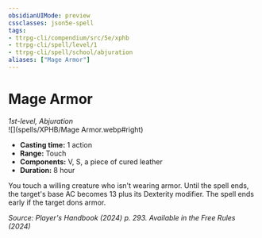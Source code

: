 ```yaml
---
obsidianUIMode: preview
cssclasses: json5e-spell
tags:
- ttrpg-cli/compendium/src/5e/xphb
- ttrpg-cli/spell/level/1
- ttrpg-cli/spell/school/abjuration
aliases: ["Mage Armor"]
---
```

# Mage Armor
*1st-level, Abjuration*  
![](spells/XPHB/Mage Armor.webp#right)  

- **Casting time:** 1 action
- **Range:** Touch
- **Components:** V, S, a piece of cured leather
- **Duration:** 8 hour

You touch a willing creature who isn't wearing armor. Until the spell ends, the target's base AC becomes 13 plus its Dexterity modifier. The spell ends early if the target dons armor.

*Source: Player's Handbook (2024) p. 293. Available in the Free Rules (2024)*